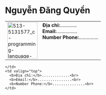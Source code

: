 
<h1>Nguyễn Đăng Quyền</h1>
<table cellspacing="0" cellpadding="5" border="0">
  <tr>
    <td>
      <img width="100" height="120" alt="513-5131577_c-programming-language-logo-hd-png-download-removebg-preview" src="https://github.com/user-attachments/assets/d79dedf9-         0164-4fb8-9c93-93923e9452d9" /> 
    </td>
    <td valign="top">
      <b>Địa chỉ:</b>.............<br>
      <b>Email:</b>................<br>
      <b>Number Phone:</b>...............<br>
    </td>
  </tr>
  
</table>

    </td>
    <td valign="top">
      <b>Địa chỉ:</b>.............<br>
      <b>Email:</b>................<br>
      <b>Number Phone:</b>...............<br>
    </td>
  </tr>
  
</table>





